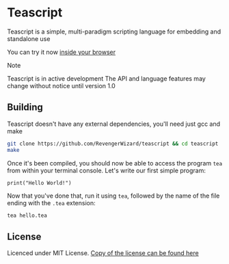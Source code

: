 # Teascript

Teascript is a simple, multi-paradigm scripting language for embedding and standalone use

You can try it now [inside your browser](https://revengerwizard.github.io/wasm-tea)

> [!NOTE]
> Teascript is in active development
> The API and language features may change without notice until version 1.0

## Building

Teascript doesn't have any external dependencies, you'll need just gcc and make

```bash
git clone https://github.com/RevengerWizard/teascript && cd teascript
make
```

Once it's been compiled, you should now be able to access the program `tea` from within your terminal console. Let's write our first simple program:

```tea
print("Hello World!")
```

Now that you've done that, run it using `tea`, followed by the name of the file ending with the `.tea` extension:

```bash
tea hello.tea
```

## License

Licenced under MIT License. [Copy of the license can be found here](https://github.com/RevengerWizard/teascript/blob/master/LICENSE)